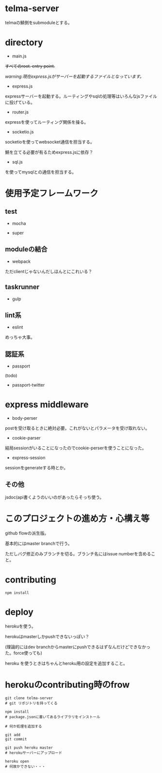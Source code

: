 # telma-server

telmaの鯖側をsubmoduleとする。

# directory

* main.js

~~すべてのroot. entry point.~~

*warning:現在express.jsがサーバーを起動するファイルとなっています。*

* express.js

expressサーバーを起動する。ルーティングやsqlの処理等はいろんなjsファイルに投げている。

* router.js

expressを使ってルーティング関係を操る。

* socketio.js

socketioを使ってwebsocket通信を担当する。

鯖を立てる必要が有るためexpress.jsに依存？

* sql.js

を使ってmysqlとの通信を担当する。 

# 使用予定フレームワーク

## test

* mocha

* super

## moduleの結合

* webpack

ただclientじゃないんだしほんとにこれいる？

## taskrunner

* gulp

## lint系

* eslint

めっちゃ大事。

## 認証系

* passport

(todo)

* passport-twitter

# express middleware

* body-perser

postを受け取るときに絶対必要。これがないとパラメータを受け取れない。

* cookie-parser

結局sessionがいることになったのでcookie-perserを使うことになった。

* express-session

sessionをgenerateする時とか。

## その他

jsdoc(api書くようのいいのがあったらそっち使う。


# このプロジェクトの進め方・心構え等

github flowの派生版。

基本的にはmaster branchで行う。

ただしバグ修正のみブランチを切る。ブランチ名にはissue numberを含めること。

# contributing

`npm install`

# deploy

herokuを使う。

herokuはmasterしかpushできないっぽい？

(理論的にはdev branchからmasterにpushできるはずなんだけどできなかった。force使っても)

heroku を使うときはちゃんとheroku用の設定を追加すること。

# herokuのcontributing時のfrow
```
git clone telma-server
# git リポジトリを持ってくる

npm install
# package.jsonに書いてあるライブラリをインストール

# 何か処理を追加する

git add
git commit

git push heroku master
# herokuサーバーにアップロード

heroku open
# 何故かできない・・・
```